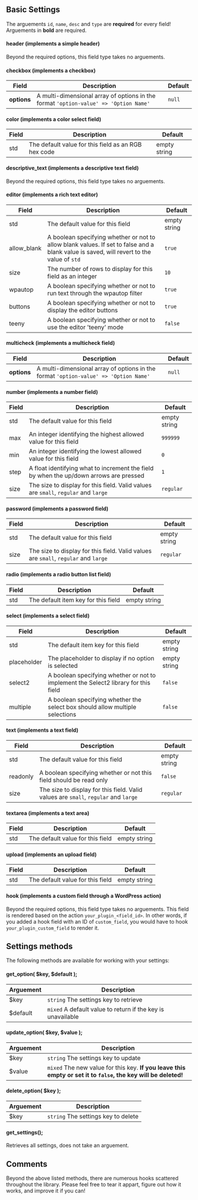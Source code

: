 ## Basic Settings

The arguements `id`, `name`, `desc` and `type` are __required__ for every field! Arguements in __bold__ are required.

#### header (implements a simple header)

Beyond the required options, this field type takes no arguements.

#### checkbox (implements a checkbox)

|Field|Description|Default|
|-----|-----------|-------|
|__options__|A multi-dimensional array of options in the format `'option-value' => 'Option Name'`|`null`|

#### color (implements a color select field)

|Field|Description|Default|
|-----|-----------|-------|
|std|The default value for this field as an RGB hex code|empty string|

#### descriptive_text (implements a descriptive text field)

Beyond the required options, this field type takes no arguements.

#### editor (implements a rich text editor)

|Field|Description|Default|
|-----|-----------|-------|
|std|The default value for this field|empty string|
|allow_blank|A boolean specifying whether or not to allow blank values. If set to false and a blank value is saved, will revert to the value of `std`|`true`|
|size|The number of rows to display for this field as an integer|`10`|
|wpautop|A boolean specifying whether or not to run text through the wpautop filter|`true`|
|buttons|A boolean specifying whether or not to display the editor buttons|`true`|
|teeny|A boolean specifying whether or not to use the editor 'teeny' mode|`false`|

#### multicheck (implements a multicheck field)

|Field|Description|Default|
|-----|-----------|-------|
|__options__|A multi-dimensional array of options in the format `'option-value' => 'Option Name'`|`null`|

#### number (implements a number field)

|Field|Description|Default|
|-----|-----------|-------|
|std|The default value for this field|empty string|
|max|An integer identifying the highest allowed value for this field|`999999`|
|min|An integer identifying the lowest allowed value for this field|`0`|
|step|A float identifying what to increment the field by when the up/down arrows are pressed|`1`|
|size|The size to display for this field. Valid values are `small`, `regular` and `large`|`regular`|

#### password (implements a password field)

|Field|Description|Default|
|-----|-----------|-------|
|std|The default value for this field|empty string|
|size|The size to display for this field. Valid values are `small`, `regular` and `large`|`regular`|

#### radio (implements a radio button list field)

|Field|Description|Default|
|-----|-----------|-------|
|std|The default item key for this field|empty string|

#### select (implements a select field)

|Field|Description|Default|
|-----|-----------|-------|
|std|The default item key for this field|empty string|
|placeholder|The placeholder to display if no option is selected|empty string|
|select2|A boolean specifying whether or not to implement the Select2 library for this field|`false`|
|multiple|A boolean specifying whether the select box should allow multiple selections|`false`|

#### text (implements a text field)

|Field|Description|Default|
|-----|-----------|-------|
|std|The default value for this field|empty string|
|readonly|A boolean specifying whether or not this field should be read only|`false`|
|size|The size to display for this field. Valid values are `small`, `regular` and `large`|`regular`|

#### textarea (implements a text area)

|Field|Description|Default|
|-----|-----------|-------|
|std|The default value for this field|empty string|

#### upload (implements an upload field)

|Field|Description|Default|
|-----|-----------|-------|
|std|The default value for this field|empty string|

#### hook (implements a custom field through a WordPress action)

Beyond the required options, this field type takes no arguements. This field is rendered based on the action `your_plugin_<field_id>`. In other words, if you added a hook field with an ID of `custom_field`, you would have to hook `your_plugin_custom_field` to render it.

## Settings methods

The following methods are available for working with your settings:

#### get_option( $key, $default );

|Arguement|Description|
|---------|-----------|
|$key|`string` The settings key to retrieve|
|$default|`mixed` A default value to return if the key is unavailable|

#### update_option( $key, $value );

|Arguement|Description|
|---------|-----------|
|$key|`string` The settings key to update|
|$value|`mixed` The new value for this key. __If you leave this empty or set it to `false`, the key will be deleted!__|

#### delete_option( $key );

|Arguement|Description|
|---------|-----------|
|$key|`string` The settings key to delete|

#### get_settings();

Retrieves all settings, does not take an arguement.

## Comments

Beyond the above listed methods, there are numerous hooks scattered throughout the library. Please feel free to tear it appart, figure out how it works, and improve it if you can!
